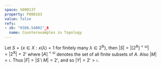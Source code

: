 ```yaml
---
space: S000137
property: P000163
value: false
refs:
- zb: "0386.54001"_6
  name: Counterexamples in Topology
---
```


Let $S = \{x\in X : x(\lambda) = 1\text{ for finitely many }\lambda\in 2^{\mathbb{R}}\}$, then $|S| = |[2^{\mathbb{R}}]^{<\omega}| = |2^{\mathbb{R}}| = 2^\mathfrak{c}$ where $[A]^{<\omega}$ denotes the set of all finite subsets of $A$. Also $|M| = \mathfrak{c}$. Thus $|F| = |S\setminus M| = 2^\mathfrak{c}$, and so $|Y| = 2^\mathfrak{c} > \mathfrak{c}$.